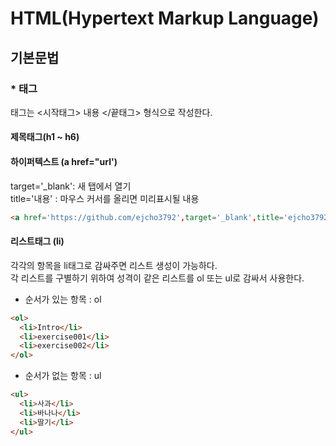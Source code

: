 # HTML(Hypertext Markup Language)   

## 기본문법   
### * 태그   
태그는 <시작태그> 내용 </끝태그> 형식으로 작성한다.   
#### 제목태그(h1 ~ h6)   

#### 하이퍼텍스트 (a href="url')   
target='_blank': 새 탭에서 열기   
title='내용' : 마우스 커서를 올리면 미리표시될 내용   
```html
<a href='https://github.com/ejcho3792',target='_blank',title='ejcho3792'>GitHub</a>
 ```
#### 리스트태그 (li)   
각각의 항목을 li태그로 감싸주면 리스트 생성이 가능하다.   
각 리스트를 구별하기 위하여 성격이 같은 리스트를 ol 또는 ul로 감싸서 사용한다.   
* 순서가 있는 항목 : ol   
```html
<ol>
  <li>Intro</li>
  <li>exercise001</li>
  <li>exercise002</li>
</ol>
 ```
* 순서가 없는 항목 : ul   
```html
<ul>
  <li>사과</li>
  <li>바나나</li>
  <li>딸기</li>
</ul>
 ```





